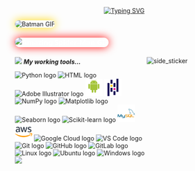 <div align="center">

[![Typing SVG](https://readme-typing-svg.demolab.com?font=Fira+Code&size=28&pause=1000&color=F7F7F7&center=true&vCenter=true&width=800&lines=MOHAMMED+ZIYAAD)](https://git.io/typing-svg)

</div>



<div align="left"

  <!-- Batman Section -->
  <img src="https://media.giphy.com/media/VFwwiVbXK991IE9NzL/giphy.gif" 
       alt="Batman GIF" 
       width="50" 
       style="border-radius: 10px; box-shadow: 0 0 20px #FFD700;" />
  <h3 style="color: #fff; font-family: 'Segoe UI', sans-serif;">

  <!-- Spider-Man Section -->
  <img src="https://media1.giphy.com/media/v1.Y2lkPTc5MGI3NjExaXExd2lkeTUxcHlzNHk1M2F3eXlwa2w4d2xheHRvMXUzbG5oN2pzaSZlcD12MV9pbnRlcm5hbF9naWZfYnlfaWQmY3Q9Zw/nR4f2N4SOARyM/giphy.gif" 
       alt="Amazing Spider-Man GIF" 
       width="50" 
       style="border-radius: 12px; box-shadow: 0 0 20px #ff0000;" />
  <h3 style="color: #fff; font-family: Arial;">

</div>



<img align="right" width=200px height=200px alt="side_sticker" src="https://media.giphy.com/media/TEnXkcsHrP4YedChhA/giphy.gif" />

<img src="https://media.giphy.com/media/iY8CRBdQXODJSCERIr/giphy.gif" width="30px">&nbsp;***My working tools...***
<p align="left">

<div align="left">

  <!-- Programming Languages -->
  <img src="https://skillicons.dev/icons?i=python" height="40" alt="Python logo" />
  <img src="https://skillicons.dev/icons?i=html" height="40" alt="HTML logo" />

  <!-- Design -->
  <img src="https://www.vectorlogo.zone/logos/adobe_illustrator/adobe_illustrator-icon.svg" height="40" alt="Adobe Illustrator logo" />

  <!-- Android -->
  <img src="https://raw.githubusercontent.com/devicons/devicon/master/icons/android/android-original-wordmark.svg" height="40" alt="Android logo" />

  <!-- Data Science & ML -->
  <img src="https://raw.githubusercontent.com/devicons/devicon/master/icons/pandas/pandas-original.svg" height="40" alt="Pandas logo" />
  <img src="https://numpy.org/images/logo.svg" height="40" alt="NumPy logo" />
  <img src="https://matplotlib.org/_static/images/logo2.svg" height="25" alt="Matplotlib logo" />
  <img src="https://seaborn.pydata.org/_images/logo-mark-lightbg.svg" height="40" alt="Seaborn logo" />
  <img src="https://scikit-learn.org/stable/_images/scikit-learn-logo-notext.png" height="40" alt="Scikit-learn logo" />

  <!-- Databases -->
  <img src="https://raw.githubusercontent.com/devicons/devicon/master/icons/mysql/mysql-original-wordmark.svg" height="40" alt="MySQL logo" />

  <!-- Cloud Platforms -->
  <img src="https://raw.githubusercontent.com/devicons/devicon/master/icons/amazonwebservices/amazonwebservices-original-wordmark.svg" height="40" alt="AWS logo" />
  <img src="https://skillicons.dev/icons?i=googlecloud" height="40" alt="Google Cloud logo" />

  <!-- Dev Tools -->
  <img src="https://skillicons.dev/icons?i=vscode" height="40" alt="VS Code logo" />
  <img src="https://skillicons.dev/icons?i=git" height="40" alt="Git logo" />
  <img src="https://skillicons.dev/icons?i=github" height="40" alt="GitHub logo" />
  <img src="https://skillicons.dev/icons?i=gitlab" height="40" alt="GitLab logo" />

  <!-- Operating Systems -->
  <img src="https://skillicons.dev/icons?i=linux" height="40" alt="Linux logo" />
  <img src="https://skillicons.dev/icons?i=ubuntu" height="40" alt="Ubuntu logo" />
  <img src="https://skillicons.dev/icons?i=windows" height="40" alt="Windows logo" />

</div>

<img src="https://github.com/Anmol-Baranwal/Cool-GIFs-For-GitHub/assets/74038190/0c7eb6ed-663b-4ce4-bfbd-18239a38ba1b" width="500">
<br><br>



